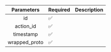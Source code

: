|  Parameters   | Required           | Description           |
|:-------------:|--------------------|-----------------------|
|      id       | :white_check_mark: |                       |
|   action_id   | :white_check_mark: |                       |
|   timestamp   | :white_check_mark: |                       |
| wrapped_proto | :white_check_mark: |                       |